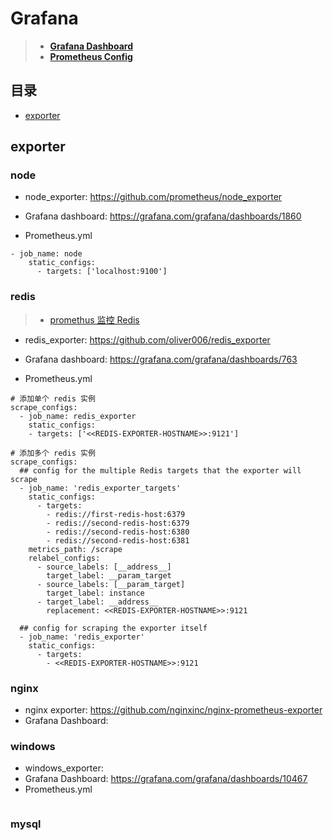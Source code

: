 # Grafana

> * **[Grafana Dashboard](https://grafana.com/grafana/dashboards)**
> * **[Prometheus Config](https://prometheus.io/docs/prometheus/latest/configuration/configuration/#%3Cscrape_config%3E)**

## 目录

* [exporter](#exporter)

## exporter

### node

* node_exporter: https://github.com/prometheus/node_exporter
* Grafana dashboard: https://grafana.com/grafana/dashboards/1860

* Prometheus.yml

``` shell
- job_name: node
    static_configs:
      - targets: ['localhost:9100']
```

### redis

> * [promethus 监控 Redis](https://www.cnblogs.com/xiao987334176/p/12101496.html)

* redis_exporter: https://github.com/oliver006/redis_exporter
* Grafana dashboard: https://grafana.com/grafana/dashboards/763

* Prometheus.yml

``` shell
# 添加单个 redis 实例
scrape_configs:
  - job_name: redis_exporter
    static_configs:
    - targets: ['<<REDIS-EXPORTER-HOSTNAME>>:9121']

# 添加多个 redis 实例
scrape_configs:
  ## config for the multiple Redis targets that the exporter will scrape
  - job_name: 'redis_exporter_targets'
    static_configs:
      - targets:
        - redis://first-redis-host:6379
        - redis://second-redis-host:6379
        - redis://second-redis-host:6380
        - redis://second-redis-host:6381
    metrics_path: /scrape
    relabel_configs:
      - source_labels: [__address__]
        target_label: __param_target
      - source_labels: [__param_target]
        target_label: instance
      - target_label: __address__
        replacement: <<REDIS-EXPORTER-HOSTNAME>>:9121

  ## config for scraping the exporter itself
  - job_name: 'redis_exporter'
    static_configs:
      - targets:
        - <<REDIS-EXPORTER-HOSTNAME>>:9121
```

### nginx

* nginx exporter: https://github.com/nginxinc/nginx-prometheus-exporter
* Grafana Dashboard: 

### windows

* windows_exporter: 
* Grafana Dashboard: https://grafana.com/grafana/dashboards/10467
* Prometheus.yml

``` shell

```





### mysql


